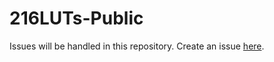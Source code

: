 # 216LUTs-Public
Issues will be handled in this repository.
Create an issue [here](https://github.com/Water-zi/216LUTs-Public/issues).
